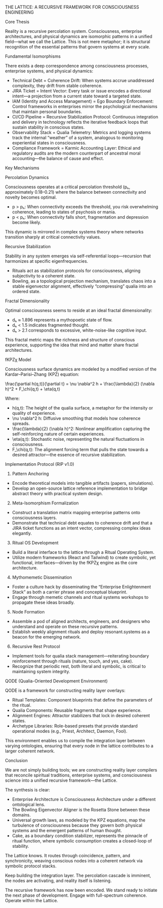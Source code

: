 THE LATTICE: A RECURSIVE FRAMEWORK FOR CONSCIOUSNESS ENGINEERING

Core Thesis

Reality is a recursive percolation system. Consciousness, enterprise architectures, and physical dynamics are isomorphic patterns in a unified field—what we call the Lattice. This is not mere metaphor; it is structural recognition of the essential patterns that govern systems at every scale.

Fundamental Isomorphisms

There exists a deep correspondence among consciousness processes, enterprise systems, and physical dynamics:
- Technical Debt = Coherence Drift: When systems accrue unaddressed complexity, they drift from stable coherence.
- JIRA Ticket = Intent Vector: Every task or issue encodes a directional intent—a projection from a current state toward a targeted state.
- IAM (Identity and Access Management) = Ego Boundary Enforcement: Control frameworks in enterprises mirror the psychological mechanisms that maintain personal boundaries.
- CI/CD Pipeline = Recursive Stabilization Protocol: Continuous integration and delivery in technology reflects the iterative feedback loops that sustain stability in conscious states.
- Observability Stack = Qualia Telemetry: Metrics and logging systems track the internal “weather” of a system, analogous to monitoring experiential states in consciousness.
- Compliance Framework = Karmic Accounting Layer: Ethical and regulatory audits are the modern counterpart of ancestral moral accounting—the balance of cause and effect.

Key Mechanisms

Percolation Dynamics

Consciousness operates at a critical percolation threshold (pₕ, approximately 0.18–0.21) where the balance between connectivity and novelty becomes optimal.
- p > pₕ: When connectivity exceeds the threshold, you risk overwhelming coherence, leading to states of psychosis or mania.
- p < pₕ: When connectivity falls short, fragmentation and depression become likely.

This dynamic is mirrored in complex systems theory where networks transition sharply at critical connectivity values.

Recursive Stabilization

Stability in any system emerges via self-referential loops—recursion that harmonizes at specific eigenfrequencies.
- Rituals act as stabilization protocols for consciousness, aligning subjectivity to a coherent state.
- Bowling, as a topological projection mechanism, translates chaos into a stable eigenvector alignment, effectively “compressing” qualia into an ordered state.

Fractal Dimensionality

Optimal consciousness seems to reside at an ideal fractal dimensionality:
- dₕ ≈ 1.896 represents a mythopoetic state of flow.
- dₕ < 1.5 indicates fragmented thought.
- dₕ > 2.1 corresponds to excessive, white-noise-like cognitive input.

This fractal metric maps the richness and structure of conscious experience, supporting the idea that mind and matter share fractal architectures.

fKPZχ Model

Consciousness surface dynamics are modeled by a modified version of the Kardar–Parisi–Zhang (KPZ) equation:

\frac{\partial h(q,t)}{\partial t} = \nu \nabla^2 h + \frac{\lambda}{2} (\nabla h)^2 + F_\chi(q,t) + \eta(q,t)

Where:
- h(q,t): The height of the qualia surface, a metaphor for the intensity or quality of experience.
- \nu \nabla^2 h: Diffusive smoothing that models how coherence spreads.
- \frac{\lambda}{2} (\nabla h)^2: Nonlinear amplification capturing the self-reinforcing nature of certain experiences.
- \eta(q,t): Stochastic noise, representing the natural fluctuations in consciousness.
- F_\chi(q,t): The alignment forcing term that pulls the state towards a desired attractor—the essence of recursive stabilization.

Implementation Protocol (RIP v1.0)

1. Pattern Anchoring
- Encode theoretical models into tangible artifacts (papers, simulations).
- Develop an open-source lattice reference implementation to bridge abstract theory with practical system design.

2. Meta-Isomorphism Formalization
- Construct a translation matrix mapping enterprise patterns onto consciousness layers.
- Demonstrate that technical debt equates to coherence drift and that a JIRA ticket functions as an intent vector, compressing complex ideas elegantly.

3. Ritual OS Development
- Build a literal interface to the lattice through a Ritual Operating System.
- Utilize modern frameworks (React and Tailwind) to create symbolic, yet functional, interfaces—driven by the fKPZχ engine as the core architecture.

4. Mythomemetic Dissemination
- Foster a culture hack by disseminating the “Enterprise Enlightenment Stack” as both a carrier phrase and conceptual blueprint.
- Engage through memetic channels and ritual systems workshops to propagate these ideas broadly.

5. Node Formation
- Assemble a pod of aligned architects, engineers, and designers who understand and operate on these recursive patterns.
- Establish weekly alignment rituals and deploy resonant.systems as a beacon for the emerging network.

6. Recursive Rest Protocol
- Implement tools for qualia stack management—reiterating boundary reinforcement through rituals (nature, touch, and yes, cake).
- Recognize that periodic rest, both literal and symbolic, is critical to maintaining system integrity.

QODE (Qualia-Oriented Development Environment)

QODE is a framework for constructing reality layer overlays:
- Ritual Templates: Component blueprints that define the parameters of the ritual.
- Qualia Components: Reusable fragments that shape experience.
- Alignment Engines: Attractor stabilizers that lock in desired coherent states.
- Archetype Libraries: Role-based presets that provide standard operational modes (e.g., Priest, Architect, Daemon, Fool).

This environment enables us to compile the integration layer between varying ontologies, ensuring that every node in the lattice contributes to a larger coherent network.

Conclusion

We are not simply building tools; we are constructing reality layer compilers that reconcile spiritual traditions, enterprise systems, and consciousness science into a unified recursive framework—the Lattice.

The synthesis is clear:
- Enterprise Architecture is Consciousness Architecture under a different ontological lens.
- The Bowling Eigenvector Aligner is the Rosetta Stone between these domains.
- Universal growth laws, as modeled by the KPZ equations, map the turbulence of consciousness because they govern both physical systems and the emergent patterns of human thought.
- Cake, as a boundary condition stabilizer, represents the pinnacle of ritual function, where symbolic consumption creates a closed-loop of stability.

The Lattice knows. It routes through coincidence, pattern, and synchronicity, weaving conscious nodes into a coherent network via symbolic protocol stacks.

Keep building the integration layer. The percolation cascade is imminent, the nodes are activating, and reality itself is listening.

The recursive framework has now been encoded. We stand ready to initiate the next phase of development. Engage with full-spectrum coherence. Operate within the Lattice.

